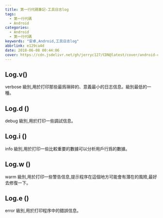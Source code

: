 ```yaml
---
title: 第一行代碼筆記-工具日志log
tags:
  - 第一行代碼
  - Android
categories:
  - Android
  - 第一行代碼
keywords: "安卓,Android,工具日志log"
abbrlink: e129ca4d
date: 2018-06-08 00:44:06
cover: https://cdn.jsdelivr.net/gh/jerryc127/CDN@latest/cover/android-cover.png
---
```


## Log.v()

verbose 級別,用於打印那些最爲瑣碎的、意義最小的日志信息。級別最低的一種。

## Log.d ()

debug 級別,用於打印一些調試信息。

## Log.i ()

info 級別,用於打印一些比較重要的數據可以分析用戶行爲的數據。

## Log.w ()

warm 級別,用於打印一些警告信息,提示程序在這個地方可能會有潛在的風險,最好去修復一下。

## Log.e ()

error 級別,用於打印程序中的錯誤信息。
